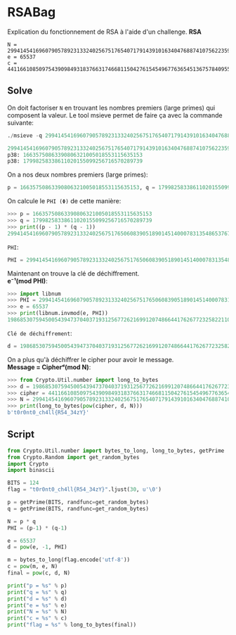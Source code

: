 # RSABag
Explication du fonctionnement de RSA à l'aide d'un challenge.
**RSA**
```
N = 299414541696079057892313324025675176540717914391016340476887410756223595067
e = 65537
c = 4411661085097543909849318376631746681150427615454967763654513675784095561
```
## Solve
On doit factoriser ``N`` en trouvant les nombres premiers (large primes) qui composent la valeur.
Le tool msieve permet de faire ça avec la commande suivante: 
```py
./msieve -q 299414541696079057892313324025675176540717914391016340476887410756223595067

299414541696079057892313324025675176540717914391016340476887410756223595067
p38: 16635750863390806321005018553115635153
p38: 17998258338611020155099256716570289739
```
On a nos deux nombres premiers (large primes):
```py
p = 16635750863390806321005018553115635153, q = 17998258338611020155099256716570289739
```
On calcule le ```PHI (Φ)``` de cette manière:
```py
>>> p = 16635750863390806321005018553115635153
>>> q = 17998258338611020155099256716570289739
>>> print((p - 1) * (q - 1))
299414541696079057892313324025675176506083905189014514000783135486537670176
```
```PHI```:
```py
PHI = 299414541696079057892313324025675176506083905189014514000783135486537670176
```
Maintenant on trouve la clé de déchiffrement.<br/>
**e⁻¹(mod PHI)**:
```py
>>> import libnum
>>> PHI = 299414541696079057892313324025675176506083905189014514000783135486537670176
>>> e = 65537
>>> print(libnum.invmod(e, PHI))
198685307594500543947370403719312567726216991207486644176267723258221107745
```
```Clé de déchiffrement```:
```py
d = 198685307594500543947370403719312567726216991207486644176267723258221107745
```
On a plus qu'à déchiffrer le cipher pour avoir le message.<br/>
**Message = Cipherᵈ(mod N)**:
```py
>>> from Crypto.Util.number import long_to_bytes
>>> d = 198685307594500543947370403719312567726216991207486644176267723258221107745
>>> cipher = 4411661085097543909849318376631746681150427615454967763654513675784095561
>>> N = 299414541696079057892313324025675176540717914391016340476887410756223595067
>>> print(long_to_bytes(pow(cipher, d, N)))
b't0r0nt0_ch4ll{R54_34zY}'
```
## Script
```py
from Crypto.Util.number import bytes_to_long, long_to_bytes, getPrime
from Crypto.Random import get_random_bytes 
import Crypto
import binascii

BITS = 124
flag = "t0r0nt0_ch4ll{R54_34zY}".ljust(30, u'\0')

p = getPrime(BITS, randfunc=get_random_bytes)
q = getPrime(BITS, randfunc=get_random_bytes)

N = p * q
PHI = (p-1) * (q-1)

e = 65537
d = pow(e, -1, PHI)

m = bytes_to_long(flag.encode('utf-8'))
c = pow(m, e, N)
final = pow(c, d, N)

print("p = %s" % p)
print("q = %s" % q)
print("d = %s" % d)
print("e = %s" % e)
print("N = %s" % N)
print("c = %s" % c)
print("flag = %s" % long_to_bytes(final))
```
